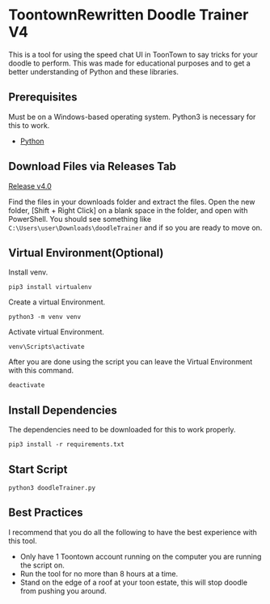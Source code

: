 # ToontownRewritten Doodle Trainer V4

This is a tool for using the speed chat UI in ToonTown to say tricks for your doodle to perform. This was made for educational purposes and to get a better understanding of Python and these libraries.

## Prerequisites

Must be on a Windows-based operating system. Python3 is necessary for this to work.

- [Python](https://www.python.org/downloads/)

## Download Files via Releases Tab

[Release v4.0](https://github.com/arcygarcy/doodleTrainer/releases/tag/v4.0)

Find the files in your downloads folder and extract the files. Open the new folder, [Shift + Right Click] on a blank space in the folder, and open with PowerShell. You should see something like ```C:\Users\user\Downloads\doodleTrainer``` and if so you are ready to move on.

## Virtual Environment(Optional)

Install venv.

```pip3 install virtualenv```

Create a virtual Environment.

```python3 -m venv venv```

Activate virtual Environment.

```venv\Scripts\activate```

After you are done using the script you can leave the Virtual Environment with this command.

```deactivate```

## Install Dependencies

The dependencies need to be downloaded for this to work properly.

```pip3 install -r requirements.txt```

## Start Script

```python3 doodleTrainer.py```

## Best Practices

I recommend that you do all the following to have the best experience with this tool.

- Only have 1 Toontown account running on the computer you are running the script on.
- Run the tool for no more than 8 hours at a time.
- Stand on the edge of a roof at your toon estate, this will stop doodle from pushing you around.
